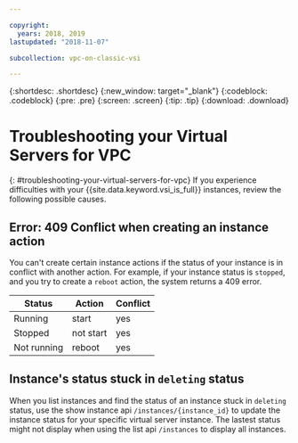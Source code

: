 ```yaml
---

copyright:
  years: 2018, 2019
lastupdated: "2018-11-07"

subcollection: vpc-on-classic-vsi

---
```


{:shortdesc: .shortdesc}
{:new_window: target="_blank"}
{:codeblock: .codeblock}
{:pre: .pre}
{:screen: .screen}
{:tip: .tip}
{:download: .download}

# Troubleshooting your Virtual Servers for VPC
{: #troubleshooting-your-virtual-servers-for-vpc}
If you experience difficulties with your {{site.data.keyword.vsi_is_full}} instances, review the following possible causes.

## Error: 409 Conflict when creating an instance action

You can't create certain instance actions if the status of your instance is in conflict with another action. For example, if your instance status is `stopped`, and you try to create a `reboot` action, the system returns a 409 error.

| Status      | Action     | Conflict |
| ----------- | ---------- | -------- |
| Running     | start      | yes      |
| Stopped     | not start  | yes      |
| Not running | reboot     | yes      |

## Instance's status stuck in `deleting` status

When you list instances and find the status of an instance stuck in `deleting` status, use the show instance api `/instances/{instance_id}` to update the instance status for your specific virtual server instance. The lastest status might not display when using the list api `/instances` to display all instances.
